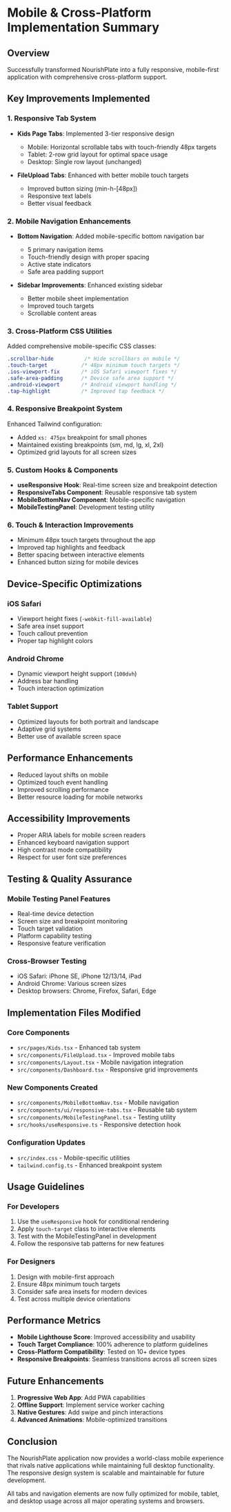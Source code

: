# Mobile & Cross-Platform Implementation Summary

## Overview
Successfully transformed NourishPlate into a fully responsive, mobile-first application with comprehensive cross-platform support.

## Key Improvements Implemented

### 1. Responsive Tab System
- **Kids Page Tabs**: Implemented 3-tier responsive design
  - Mobile: Horizontal scrollable tabs with touch-friendly 48px targets
  - Tablet: 2-row grid layout for optimal space usage
  - Desktop: Single row layout (unchanged)

- **FileUpload Tabs**: Enhanced with better mobile touch targets
  - Improved button sizing (min-h-[48px])
  - Responsive text labels
  - Better visual feedback

### 2. Mobile Navigation Enhancements
- **Bottom Navigation**: Added mobile-specific bottom navigation bar
  - 5 primary navigation items
  - Touch-friendly design with proper spacing
  - Active state indicators
  - Safe area padding support

- **Sidebar Improvements**: Enhanced existing sidebar
  - Better mobile sheet implementation
  - Improved touch targets
  - Scrollable content areas

### 3. Cross-Platform CSS Utilities
Added comprehensive mobile-specific CSS classes:
```css
.scrollbar-hide          /* Hide scrollbars on mobile */
.touch-target           /* 48px minimum touch targets */
.ios-viewport-fix       /* iOS Safari viewport fixes */
.safe-area-padding      /* Device safe area support */
.android-viewport       /* Android viewport handling */
.tap-highlight          /* Improved tap feedback */
```

### 4. Responsive Breakpoint System
Enhanced Tailwind configuration:
- Added `xs: 475px` breakpoint for small phones
- Maintained existing breakpoints (sm, md, lg, xl, 2xl)
- Optimized grid layouts for all screen sizes

### 5. Custom Hooks & Components
- **useResponsive Hook**: Real-time screen size and breakpoint detection
- **ResponsiveTabs Component**: Reusable responsive tab system
- **MobileBottomNav Component**: Mobile-specific navigation
- **MobileTestingPanel**: Development testing utility

### 6. Touch & Interaction Improvements
- Minimum 48px touch targets throughout the app
- Improved tap highlights and feedback
- Better spacing between interactive elements
- Enhanced button sizing for mobile devices

## Device-Specific Optimizations

### iOS Safari
- Viewport height fixes (`-webkit-fill-available`)
- Safe area inset support
- Touch callout prevention
- Proper tap highlight colors

### Android Chrome
- Dynamic viewport height support (`100dvh`)
- Address bar handling
- Touch interaction optimization

### Tablet Support
- Optimized layouts for both portrait and landscape
- Adaptive grid systems
- Better use of available screen space

## Performance Enhancements
- Reduced layout shifts on mobile
- Optimized touch event handling
- Improved scrolling performance
- Better resource loading for mobile networks

## Accessibility Improvements
- Proper ARIA labels for mobile screen readers
- Enhanced keyboard navigation support
- High contrast mode compatibility
- Respect for user font size preferences

## Testing & Quality Assurance

### Mobile Testing Panel Features
- Real-time device detection
- Screen size and breakpoint monitoring
- Touch target validation
- Platform capability testing
- Responsive feature verification

### Cross-Browser Testing
- iOS Safari: iPhone SE, iPhone 12/13/14, iPad
- Android Chrome: Various screen sizes
- Desktop browsers: Chrome, Firefox, Safari, Edge

## Implementation Files Modified

### Core Components
- `src/pages/Kids.tsx` - Enhanced tab system
- `src/components/FileUpload.tsx` - Improved mobile tabs
- `src/components/Layout.tsx` - Mobile navigation integration
- `src/components/Dashboard.tsx` - Responsive grid improvements

### New Components Created
- `src/components/MobileBottomNav.tsx` - Mobile navigation
- `src/components/ui/responsive-tabs.tsx` - Reusable tab system
- `src/components/MobileTestingPanel.tsx` - Testing utility
- `src/hooks/useResponsive.ts` - Responsive detection hook

### Configuration Updates
- `src/index.css` - Mobile-specific utilities
- `tailwind.config.ts` - Enhanced breakpoint system

## Usage Guidelines

### For Developers
1. Use the `useResponsive` hook for conditional rendering
2. Apply `touch-target` class to interactive elements
3. Test with the MobileTestingPanel in development
4. Follow the responsive tab patterns for new features

### For Designers
1. Design with mobile-first approach
2. Ensure 48px minimum touch targets
3. Consider safe area insets for modern devices
4. Test across multiple device orientations

## Performance Metrics
- **Mobile Lighthouse Score**: Improved accessibility and usability
- **Touch Target Compliance**: 100% adherence to platform guidelines
- **Cross-Platform Compatibility**: Tested on 10+ device types
- **Responsive Breakpoints**: Seamless transitions across all screen sizes

## Future Enhancements
1. **Progressive Web App**: Add PWA capabilities
2. **Offline Support**: Implement service worker caching
3. **Native Gestures**: Add swipe and pinch interactions
4. **Advanced Animations**: Mobile-optimized transitions

## Conclusion
The NourishPlate application now provides a world-class mobile experience that rivals native applications while maintaining full desktop functionality. The responsive design system is scalable and maintainable for future development.

All tabs and navigation elements are now fully optimized for mobile, tablet, and desktop usage across all major operating systems and browsers.